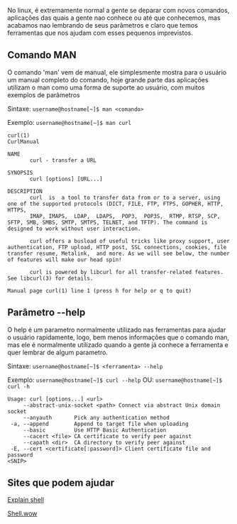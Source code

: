 
No linux, é extremamente normal a gente se deparar com novos comandos, aplicações das quais a gente nao conhece ou até que conhecemos, mas acabamos nao lembrando de seus parâmetros e claro que temos ferramentas que nos ajudam com esses pequenos imprevistos.

## Comando MAN

O comando 'man' vem de manual, ele simplesmente mostra para o usuário um manual completo do comando, hoje grande parte das aplicações utilizam o man como uma forma de suporte ao usuário, com muitos exemplos de parâmetros

Sintaxe:
`username@hostname[~]$ man <comando>`

Exemplo:
`username@hostname[~]$ man curl`
```
curl(1)                                                             CurlManual                                                            

NAME
       curl - transfer a URL

SYNOPSIS
       curl [options] [URL...]

DESCRIPTION
       curl  is  a tool to transfer data from or to a server, using one of the supported protocols (DICT, FILE, FTP, FTPS, GOPHER, HTTP, HTTPS,  
       IMAP, IMAPS,  LDAP,  LDAPS,  POP3,  POP3S,  RTMP, RTSP, SCP, SFTP, SMB, SMBS, SMTP, SMTPS, TELNET, and TFTP). The command is designed to work without user interaction.

       curl offers a busload of useful tricks like proxy support, user authentication, FTP upload, HTTP post, SSL connections, cookies, file transfer resume, Metalink,  and more. As we will see below, the number of features will make our head spin!

       curl is powered by libcurl for all transfer-related features.  See libcurl(3) for details.

Manual page curl(1) line 1 (press h for help or q to quit)
```


## Parâmetro --help

O help é um parametro normalmente utilizado nas ferramentas para ajudar o usuário rapidamente, logo, bem menos informações que o comando man, mas ele é normalmente utilizado quando a gente já conhece a ferramenta e quer lembrar de algum parametro.

Sintaxe:
`username@hostname[~]$ <ferramenta> --help`

Exemplo:
`username@hostname[~]$ curl --help`
OU:
`username@hostname[~]$ curl -h`
```
Usage: curl [options...] <url>
     --abstract-unix-socket <path> Connect via abstract Unix domain socket
     --anyauth       Pick any authentication method
 -a, --append        Append to target file when uploading
     --basic         Use HTTP Basic Authentication
     --cacert <file> CA certificate to verify peer against
     --capath <dir>  CA directory to verify peer against
 -E, --cert <certificate[:password]> Client certificate file and password
<SNIP>
```


## Sites que podem ajudar

[Explain shell](https://explainshell.com/)

[Shell.wow](https://www.shell.how/)



